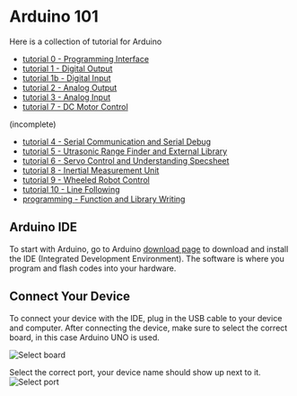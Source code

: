 # Arduino 101
Here is a collection of tutorial for Arduino

- [tutorial 0 - Programming Interface](https://github.com/unl-robotic/arduino101/blob/master/tutorial0-interface.md)
- [tutorial 1 - Digital Output](https://github.com/unl-robotic/arduino101/blob/master/tutorial1-digital.md)
- [tutorial 1b - Digital Input](https://github.com/unl-robotic/arduino101/blob/master/tutorial1b-digital-output.md)
- [tutorial 2 - Analog Output](https://github.com/unl-robotic/arduino101/blob/master/tutorial2-analog.md)
- [tutorial 3 - Analog Input](https://github.com/unl-robotic/arduino101/blob/master/tutorial3-analog-input.md)
- [tutorial 7 - DC Motor Control](https://github.com/ctliew/Motor_Control_Basic)

(incomplete)
- [tutorial 4 - Serial Communication and Serial Debug]()
- [tutorial 5 - Utrasonic Range Finder and External Library]()
- [tutorial 6 - Servo Control and Understanding Specsheet]()
- [tutorial 8 - Inertial Measurement Unit]()
- [tutorial 9 - Wheeled Robot Control]()
- [tutorial 10 - Line Following]()
- [programming - Function and Library Writing]()


## Arduino IDE

To start with Arduino, go to Arduino [download page](https://www.arduino.cc/en/main/software) to download and install the IDE (Integrated Development Environment). The software is where you program and flash codes into your hardware.

## Connect Your Device

To connect your device with the IDE, plug in the USB cable to your device and computer. After connecting the device, make sure to select the correct board, in this case Arduino UNO is used.

![Select board](https://github.com/unl-robotic/arduino101/blob/master/images/arduino001.PNG "figure1")

Select the correct port, your device name should show up next to it.
![Select port](https://github.com/unl-robotic/arduino101/blob/master/images/arduino002.PNG "figure2")
